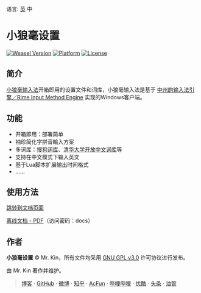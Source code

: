 语言: [英][Readme] 中

[Readme]: ./README.md

# 小狼毫设置
[![Weasel Version][]](https://rime.im/download/) [![Platform][]]() [![License][]](./LICENSE)

[Weasel Version]: https://img.shields.io/badge/weasel-v0.15.0+-blue
[Platform]: https://img.shields.io/badge/platform-windows-blue
[License]: https://img.shields.io/github/license/Mister-Kin/WeaselSettings?color=blue

## 简介
[小狼毫输入法][]开箱即用的设置文件和词库，小狼毫输入法是基于 [中州韵输入法引擎／Rime Input Method Engine][] 实现的Windows客户端。

[小狼毫输入法]: https://github.com/rime/weasel/
[中州韵输入法引擎／Rime Input Method Engine]: https://github.com/rime/librime

## 功能
- 开箱即用：部署简单
- 袖珍简化字拼音輸入方案
- 多词库：[搜狗词库]、[清华大学开放中文词库][]等
- 支持在中文模式下输入英文
- 基于Lua脚本扩展输出时间格式
- ……

[搜狗词库]: https://pinyin.sogou.com/dict/
[清华大学开放中文词库]: https://github.com/thunlp/THUOCL

## 使用方法
[跳转到文档页面][]

[离线文档 - PDF][]（访问密码：docs）

[跳转到文档页面]: https://mister-kin.github.io/works/software-works/toggle-language/
[离线文档 - PDF]: https://wwr.lanzoui.com/b02c7lamf

## 作者
**小狼毫设置** © Mr. Kin，所有文件均采用 [GNU GPL v3.0][] 许可协议进行发布。

由 Mr. Kin 著作并维护。

> [博客][] · [GitHub][] · [微博][] · [知乎][] · [AcFun][] · [哔哩哔哩][] · [优酷][] · [头条][] · [油管][]

[GNU GPL v3.0]: ./LICENSE
[博客]: https://mister-kin.github.io
[GitHub]: https://github.com/mister-kin
[微博]: https://weibo.com/6270111192
[知乎]: https://www.zhihu.com/people/drwu-94
[哔哩哔哩]: http://space.bilibili.com/17025250?
[优酷]: http://i.youku.com/i/UNjA3MTk5Mjgw?spm=a2hzp.8253869.0.0
[头条]: https://www.toutiao.com/c/user/835254071079053/#mid=1663279303982091
[油管]: https://www.youtube.com/@Mister-Kin
[AcFun]: https://www.acfun.cn/u/73269306
